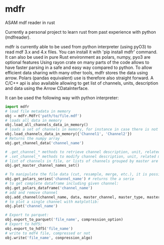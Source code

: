# mdfr
ASAM mdf reader in rust

Currently a personal project to learn rust from past experience with python (mdfreader).

mdfr is currently able to be used from python interpreter (using pyO3) to read mdf 3.x and 4.x files. You can install it with 'pip install mdfr' command.
It can also be used in pure Rust environment as polars, numpy, pyo3 are optional features
Using rayon crate on many parts of the code allows to have faster parsing in a safe and easy way compared to python.
To allow efficient data sharing with many other tools, mdfr stores the data using arrow. Polars (pandas equivalent) use is therefore also straight forward. A C/C++ api is also available allowing to get list of channels, units, description and data using the Arrow CDataInterface.

It can be used the following way with python interpreter:

```python
import mdfr
# load file metadata in memory
obj = mdfr.Mdfr('path/to/file.mdf')
# loads all data in memory
obj.load_all_channels_data_in_memory()
# loads a set of channels in memory, for instance in case there is not enough free memory or for performance
obj.load_channels_data_in_memory({'Channel1', 'Channel2'})
# Returns the numpy array
obj.get_channel_data('channel_name')

# .get_channel_* methods to retrieve channel description, unit, related master name, type and data
# .set_channel_* methods to modify channel description, unit, related master name, type and data
# list of channels in file, or lists of channels grouped by master are available
obj.get_master_channel_names_set()

# To manipulate the file data (cut, resample, merge, etc.), it is possible to use polars:
obj.get_polars_series('channel_name') # returns the a serie
# to get complete dataframe including given channel:
obj.get_polars_dataframe('channel_name')
# add and remove channel
obj.add_channel(channel_name, data, master_channel, master_type, master_flag, unit, description)
# to plot a single channel with matplotlib:
obj.plot('channel_name')

# Export to parquet:
obj.export_to_parquet('file_name', compression_option)
# Export to hdf5:
obj.export_to_hdf5('file_name')
# write to mdf4 file, compressed or not
obj.write('file_name', conpression_algo)
```
